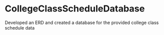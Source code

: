 # CollegeClassScheduleDatabase
Developed an ERD and created a database for the provided college class schedule data
